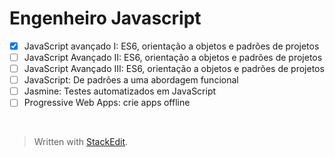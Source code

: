 
# Engenheiro Javascript

 - [x]  JavaScript avançado I: ES6, orientação a objetos e padrões de
   projetos  
 - [ ] JavaScript Avançado II: ES6, orientação a objetos e
   padrões de projetos
  - [ ] JavaScript Avançado III: ES6, orientação a objetos e padrões de projetos
  - [ ] JavaScript: De padrões a uma abordagem funcional
  - [ ] Jasmine: Testes automatizados em JavaScript
  - [ ] Progressive Web Apps: crie apps offline
  
  <br>
  
> Written with [StackEdit](https://stackedit.io/).

